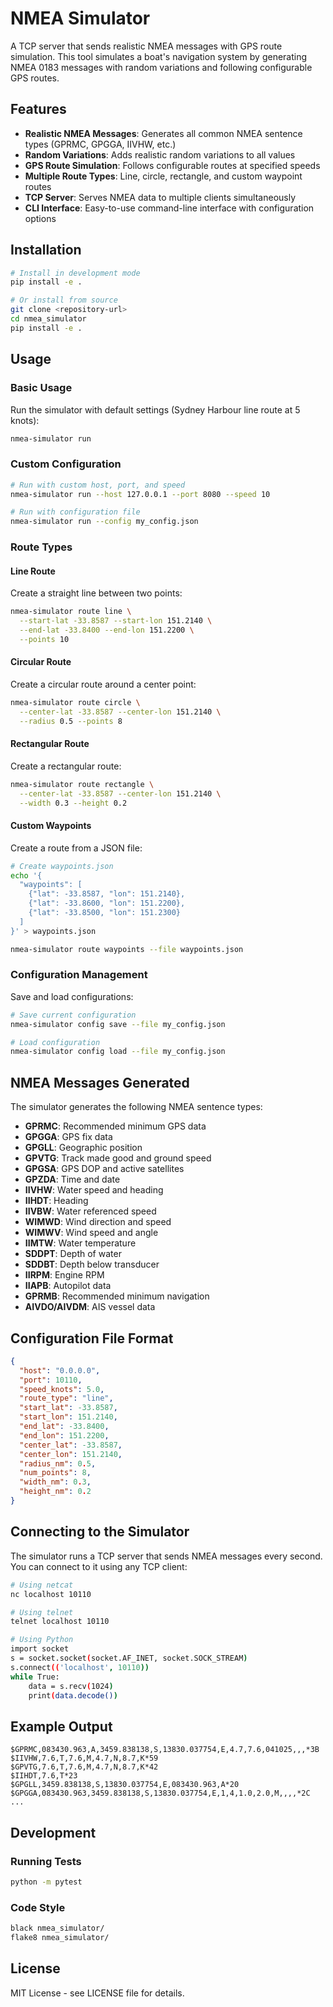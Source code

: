 # NMEA Simulator

A TCP server that sends realistic NMEA messages with GPS route simulation. This tool simulates a boat's navigation system by generating NMEA 0183 messages with random variations and following configurable GPS routes.

## Features

- **Realistic NMEA Messages**: Generates all common NMEA sentence types (GPRMC, GPGGA, IIVHW, etc.)
- **Random Variations**: Adds realistic random variations to all values
- **GPS Route Simulation**: Follows configurable routes at specified speeds
- **Multiple Route Types**: Line, circle, rectangle, and custom waypoint routes
- **TCP Server**: Serves NMEA data to multiple clients simultaneously
- **CLI Interface**: Easy-to-use command-line interface with configuration options

## Installation

```bash
# Install in development mode
pip install -e .

# Or install from source
git clone <repository-url>
cd nmea_simulator
pip install -e .
```

## Usage

### Basic Usage

Run the simulator with default settings (Sydney Harbour line route at 5 knots):

```bash
nmea-simulator run
```

### Custom Configuration

```bash
# Run with custom host, port, and speed
nmea-simulator run --host 127.0.0.1 --port 8080 --speed 10

# Run with configuration file
nmea-simulator run --config my_config.json
```

### Route Types

#### Line Route
Create a straight line between two points:

```bash
nmea-simulator route line \
  --start-lat -33.8587 --start-lon 151.2140 \
  --end-lat -33.8400 --end-lon 151.2200 \
  --points 10
```

#### Circular Route
Create a circular route around a center point:

```bash
nmea-simulator route circle \
  --center-lat -33.8587 --center-lon 151.2140 \
  --radius 0.5 --points 8
```

#### Rectangular Route
Create a rectangular route:

```bash
nmea-simulator route rectangle \
  --center-lat -33.8587 --center-lon 151.2140 \
  --width 0.3 --height 0.2
```

#### Custom Waypoints
Create a route from a JSON file:

```bash
# Create waypoints.json
echo '{
  "waypoints": [
    {"lat": -33.8587, "lon": 151.2140},
    {"lat": -33.8600, "lon": 151.2200},
    {"lat": -33.8500, "lon": 151.2300}
  ]
}' > waypoints.json

nmea-simulator route waypoints --file waypoints.json
```

### Configuration Management

Save and load configurations:

```bash
# Save current configuration
nmea-simulator config save --file my_config.json

# Load configuration
nmea-simulator config load --file my_config.json
```

## NMEA Messages Generated

The simulator generates the following NMEA sentence types:

- **GPRMC**: Recommended minimum GPS data
- **GPGGA**: GPS fix data
- **GPGLL**: Geographic position
- **GPVTG**: Track made good and ground speed
- **GPGSA**: GPS DOP and active satellites
- **GPZDA**: Time and date
- **IIVHW**: Water speed and heading
- **IIHDT**: Heading
- **IIVBW**: Water referenced speed
- **WIMWD**: Wind direction and speed
- **WIMWV**: Wind speed and angle
- **IIMTW**: Water temperature
- **SDDPT**: Depth of water
- **SDDBT**: Depth below transducer
- **IIRPM**: Engine RPM
- **IIAPB**: Autopilot data
- **GPRMB**: Recommended minimum navigation
- **AIVDO/AIVDM**: AIS vessel data

## Configuration File Format

```json
{
  "host": "0.0.0.0",
  "port": 10110,
  "speed_knots": 5.0,
  "route_type": "line",
  "start_lat": -33.8587,
  "start_lon": 151.2140,
  "end_lat": -33.8400,
  "end_lon": 151.2200,
  "center_lat": -33.8587,
  "center_lon": 151.2140,
  "radius_nm": 0.5,
  "num_points": 8,
  "width_nm": 0.3,
  "height_nm": 0.2
}
```

## Connecting to the Simulator

The simulator runs a TCP server that sends NMEA messages every second. You can connect to it using any TCP client:

```bash
# Using netcat
nc localhost 10110

# Using telnet
telnet localhost 10110

# Using Python
import socket
s = socket.socket(socket.AF_INET, socket.SOCK_STREAM)
s.connect(('localhost', 10110))
while True:
    data = s.recv(1024)
    print(data.decode())
```

## Example Output

```
$GPRMC,083430.963,A,3459.838138,S,13830.037754,E,4.7,7.6,041025,,,*3B
$IIVHW,7.6,T,7.6,M,4.7,N,8.7,K*59
$GPVTG,7.6,T,7.6,M,4.7,N,8.7,K*42
$IIHDT,7.6,T*23
$GPGLL,3459.838138,S,13830.037754,E,083430.963,A*20
$GPGGA,083430.963,3459.838138,S,13830.037754,E,1,4,1.0,2.0,M,,,,*2C
...
```

## Development

### Running Tests

```bash
python -m pytest
```

### Code Style

```bash
black nmea_simulator/
flake8 nmea_simulator/
```

## License

MIT License - see LICENSE file for details.

